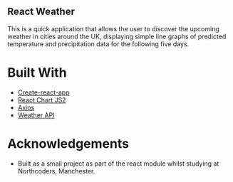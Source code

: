 ## React Weather

This is a quick application that allows the user to discover the upcoming weather in cities around the UK, displaying simple line graphs of predicted temperature and precipitation data for the following five days.

# Built With
* [Create-react-app](https://github.com/facebook/create-react-app)
* [React Chart JS2](https://github.com/jerairrest/react-chartjs-2)
* [Axios](https://github.com/axios/axios)
* [Weather API](https://openweathermap.org/api)

# Acknowledgements
* Built as a small project as part of the react module whilst studying at Northcoders, Manchester.
